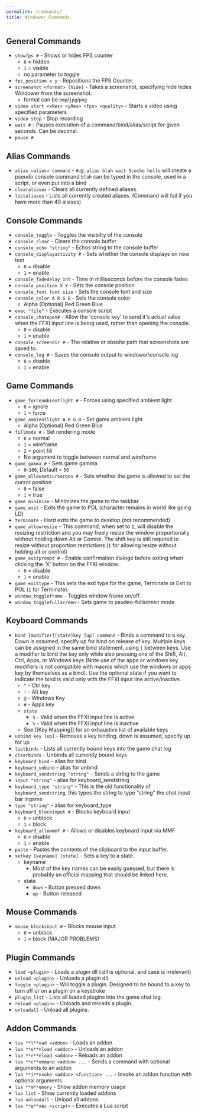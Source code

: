 ```yaml
---
permalink: /commands/
title: Windower Commands
---
```

## General Commands
* `showfps #` - Shows or hides FPS counter
    * `0` = hidden
    * `1` = visible
    * no parameter to toggle
* `fps_position x y` - Repositions the FPS Counter.
* `screenshot <format> [hide]` - Takes a screenshot, specifying hide hides Windower from the screenshot.
    * format can be `bmp`/`jpg`/`png`
* `video start <xRes> <yRes> <fps> <quality>` - Starts a video using specified parameters
* `video stop` - Stop recording
* `wait #` - Pauses execution of a command/bind/alias/script for given seconds. Can be decimal.
* `pause #`

## Alias Commands
* `alias <alias> command` - e.g. `alias blah wait 5;echo hello` will create a pseudo console command `blah` can be typed in the console, used in a script, or even put into a bind
* `clearaliases` - Clears all currently defined aliases.
* `listaliases` - Lists all currently created aliases. (Command will fail if you have more than 40 aliases)

## Console Commands
* `console_toggle` - Toggles the visibilty of the console
* `console_clear` - Clears the console buffer
* `console_echo "string"` - Echos string to the console buffer
* `console_displayactivity #` - Sets whether the console displays on new text
    * `0` = disable
    * `1` = enable
* `console_fadedelay int` - Time in milliseconds before the console fades
* `console_position X Y` - Sets the console position
* `console_font font size` - Sets the console font and size
* `console_color A R G B` - Sets the console color
    * Alpha (Optional) Red Green Blue
* `exec "file"` - Executes a console script
* `console_chatopen#` - Allow the 'console key' to send it's actual value when the FFXI input line is being used, rather than opening the console.
    * `0` = disable
    * `1` = enable
* `console_screendir #` - The relative or absolte path that screenshots are saved to.
* `console_log #` - Saves the console output to windower\console.log
    * `0` = disable
    * `1` = enable

## Game Commands
* `game_forceambientlight #` - Forces using specified ambient light
    * `0` = ignore
    * `1` = force
* `game_ambientlight A R G B` - Set game ambient light
    * Alpha (Optional) Red Green Blue
* `fillmode #` - Set rendering mode
    * `0` = normal
    * `1` = wireframe
    * `2` = point fill
    * No argument to toggle between normal and wireframe
* `game_gamma #` - Sets game gamma
    * `0`-`100`, Default = `50`
* `game_allowsetcursorpos #` - Sets whether the game is allowed to set the cursor position
    * `0` = false
    * `1` = true
* `game_minimize` - Minimizes the game to the taskbar
* `game_exit` - Exits the game to POL (character remains in world like going LD)
* `terminate` - Hard exits the game to desktop (not recommended)
* `game_allowresize` - This command, when set to `1`, will disable the resizing restriction and you may freely resize the window proportionally without holding down Alt or Control. The shift key is still required to resize without proportion restrictions (`1` for allowing resize without holding alt or control)
* `game_exitprompt #` - Enable confirmation dialoge before exiting when clicking the 'X' button on the FFXI window.
    * `0` = disable
    * `1` = enable
* `game_exittype` - This sets the exit type for the game, Terminate or Exit to POL (`1` for Terminate).
* `window_toggleframe` - Toggles window frame on/off.
* `window_togglefullscreen` - Sets game to psudeo-fullscreen mode

## Keyboard Commands
* `bind [modifier][state]key [up] command` - Binds a command to a key. Down is assumed, specify up for bind on release of key. Multiple keys can be assigned in the same bind statement, using `|` between keys. Use a modifier to bind the key only while also pressing one of the Shift, Alt, Ctrl, Apps, or Windows keys (Note use of the apps or windows key modifiers is not compatible with macros which use the windows or apps key by themselves as a bind). Use the optional state if you want to indicate the bind is valid only with the FFXI input line active/inactive.
    * `^` - Ctrl key
    * `!` - Alt key
    * `@` - Windows Key
    * `#` - Apps key
    * `state`
      * `$` - Valid when the FFXI input line is active
      * `%` - Valid when the FFXI input line is inactive
    * See [[Key Mapping]] for an exhaustive list of available keys
* `unbind key [up]` - Removes a key binding. down is assumed, specify up for up
* `listbinds` - Lists all currently bound keys into the game chat log
* `clearbinds` - Unbinds all currently bound keys
* `keyboard_bind` - alias for bind
* `keyboard_unbind` - alias for unbind
* `keyboard_sendstring "string"` - Sends a string to the game
* `input "string"` - alias for keyboard_sendstring
* `keyboard_type "string"` - This is the old functionality of `keyboard_sendstring`, this types the string to type "string" the chat input bar ingame
* `type "string"` - alias for keyboard_type
* `keyboard_blockinput #` - Blocks keyboard input
    * `0` = unblock
    * `1` = block
* `keyboard_allowmmf #` - Allows or disables keyboard input via MMF
    * `0` = disable
    * `1` = enable
* `paste` - Pastes the contents of the clipboard to the input buffer.
* `setkey [keyname] [state]` - Sets a key to a state.
    * keyname
        * Most of the key names can be easily guessed, but there is probably an official mapping that should be linked here.
    * state
        * `down` - Button pressed down
        * `up` - Button released

## Mouse Commands
* `mouse_blockinput #` - Blocks mouse input
    * `0` = unblock
    * `1` = block (MAJOR PROBLEMS)

## Plugin Commands
* `load <plugin>` - Loads a plugin dll (.dll is optional, and case is irrelevant)
* `unload <plugin>` - Unloads a plugin dll
* `toggle <plugin>` - Will toggle a plugin. Designed to be bound to a key to turn off or on a plugin on a keystroke
* `plugin_list` - Lists all loaded plugins into the game chat log.
* `reload <plugin>` - Unloads and reloads a plugin.
* `unloadall` - Unload all plugins.

## Addon Commands
* `lua **l**oad <addon>` - Loads an addon
* `lua **u**nload <addon>` - Unloads an addon
* `lua **r**eload <addon>` - Reloads an addon
* `lua **c**ommand <addon> ...` - Sends a command with optional arguments to an addon
* `lua **i**nvoke <addon> <function> ...` - Invoke an addon function with optional arguments
* `lua **m**emory` - Show addon memory usage
* `lua list` - Show currently loaded addons
* `lua unloadall` - Unload all addons
* `lua **e**xec <script>` - Executes a Lua script